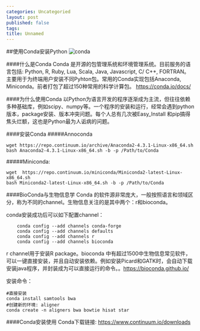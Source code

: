 ```yaml
---
categories: Uncategoried
layout: post
published: false
tags: 
title: Unnamed
---
```

##使用Conda安装Python
![conda](https://conda.io/docs/_images/conda_logo.svg "conda")

####什么是Conda
Conda 是开源的包管理系统和环境管理系统。目前服务的语言包括: Python, R, Ruby, Lua, Scala, Java, Javascript, C/ C++, FORTRAN。主要用于为终端用户安装不同Pyhton包。常用的Conda实现包括Anaconda, Miniconda。前者打包了超过150种常用的科学计算包。
https://conda.io/docs/

####为什么使用Conda
以Python为语言开发的程序逐渐成为主流，但往往依赖多种基础库，例如scipy、numpy等。一个程序的安装和运行，经常会遇到python版本，package安装、版本冲突问题。每个人总有几次被Easy_Install 和pip搞得焦头烂额，这也是Python最为人诟病的问题。

####安装Conda
#####Annoconda
```shell
wget https://repo.continuum.io/archive/Anaconda2-4.3.1-Linux-x86_64.sh
bash Anaconda2-4.3.1-Linux-x86_64.sh -b -p /Path/to/Conda
```
#####Miniconda:
```shell
wget  https://repo.continuum.io/miniconda/Miniconda2-latest-Linux-x86_64.sh
bash Miniconda2-latest-Linux-x86_64.sh -b -p /Path/to/Conda
```

####BioConda与生物信息学
Conda 的软件源非常庞大，一般按照语言和领域区分，称为不同的channel。生物信息关注的是其中两个：r和bioconda。

conda安装成功后可以如下配置channel：
```shell
    conda config --add channels conda-forge
	conda config --add channels defaults
    conda config --add channels r
    conda config --add channels bioconda
```
r channel用于安装R package。bioconda 中有超过1500中生物信息常见软件，可以一键直接安装，并且自动安装依赖。例如安装Picard和GATK时，会自动下载安装java程序，并封装成为可以直接运行的命令。。https://bioconda.github.io/

安装命令：
```shell
#直接安装
conda install samtools bwa 
#创建新的环境: aligner
conda create -n aligners bwa bowtie hisat star
```
####Conda安装使用
Conda下载链接: https://www.continuum.io/downloads
